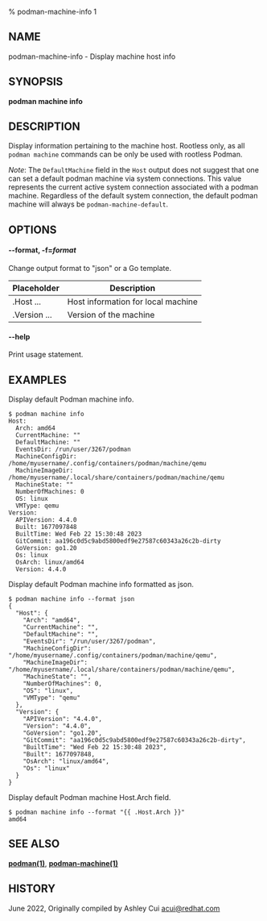 % podman-machine-info 1

## NAME
podman\-machine\-info - Display machine host info

## SYNOPSIS
**podman machine info**

## DESCRIPTION

Display information pertaining to the machine host.
Rootless only, as all `podman machine` commands can be only be used with rootless Podman.

*Note*: The `DefaultMachine` field in the `Host` output does not suggest that
one can set a default podman machine via system connections. This value represents
the current active system connection associated with a podman machine. Regardless
of the default system connection, the default podman machine will always be
`podman-machine-default`.

## OPTIONS

#### **--format**, **-f**=*format*

Change output format to "json" or a Go template.

| **Placeholder**     | **Description**                   |
| ------------------- | --------------------------------- |
| .Host ...           | Host information for local machine|
| .Version ...        | Version of the machine            |

#### **--help**

Print usage statement.

## EXAMPLES

Display default Podman machine info.
```
$ podman machine info
Host:
  Arch: amd64
  CurrentMachine: ""
  DefaultMachine: ""
  EventsDir: /run/user/3267/podman
  MachineConfigDir: /home/myusername/.config/containers/podman/machine/qemu
  MachineImageDir: /home/myusername/.local/share/containers/podman/machine/qemu
  MachineState: ""
  NumberOfMachines: 0
  OS: linux
  VMType: qemu
Version:
  APIVersion: 4.4.0
  Built: 1677097848
  BuiltTime: Wed Feb 22 15:30:48 2023
  GitCommit: aa196c0d5c9abd5800edf9e27587c60343a26c2b-dirty
  GoVersion: go1.20
  Os: linux
  OsArch: linux/amd64
  Version: 4.4.0
```

Display default Podman machine info formatted as json.
```
$ podman machine info --format json
{
  "Host": {
    "Arch": "amd64",
    "CurrentMachine": "",
    "DefaultMachine": "",
    "EventsDir": "/run/user/3267/podman",
    "MachineConfigDir": "/home/myusername/.config/containers/podman/machine/qemu",
    "MachineImageDir": "/home/myusername/.local/share/containers/podman/machine/qemu",
    "MachineState": "",
    "NumberOfMachines": 0,
    "OS": "linux",
    "VMType": "qemu"
  },
  "Version": {
    "APIVersion": "4.4.0",
    "Version": "4.4.0",
    "GoVersion": "go1.20",
    "GitCommit": "aa196c0d5c9abd5800edf9e27587c60343a26c2b-dirty",
    "BuiltTime": "Wed Feb 22 15:30:48 2023",
    "Built": 1677097848,
    "OsArch": "linux/amd64",
    "Os": "linux"
  }
}
```

Display default Podman machine Host.Arch field.
```
$ podman machine info --format "{{ .Host.Arch }}"
amd64

```

## SEE ALSO
**[podman(1)](podman.1.md)**, **[podman-machine(1)](podman-machine.1.md)**

## HISTORY
June 2022, Originally compiled by Ashley Cui <acui@redhat.com>
